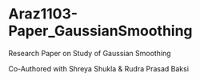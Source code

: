 # Araz1103-Paper_GaussianSmoothing
Research Paper on Study of Gaussian Smoothing

Co-Authored with Shreya Shukla & Rudra Prasad Baksi
